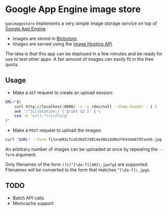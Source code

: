 # Google App Engine image store

`gaeimagestore` implements a very simple image storage service on top of [Google
App Engine][1].

[1]: https://developers.google.com/appengine/

* Images are stored in [Blobstore][2].
* Images are served using the [Image Hosting API][3].

[2]: https://developers.google.com/appengine/docs/go/blobstore/
[3]: https://developers.google.com/appengine/docs/go/images/

The idea is that this app can be deployed in a few minutes and be ready for use
to test other apps. A fair amount of images can easily fit in the free quota.

## Usage

* Make a `GET` request to create an upload session:

```bash
URL="$(
    curl http://localhost:8080/ -s -o /dev/null --dump-header - | \
	awk '/^[Ll]ocation:/ { print $2 }' | \
	sed -e 's/\(.*\)\r/\1/g'
)"
```

* Make a `POST` request to upload the images:

```bash
curl "$URL" --form file=@92cfceb39d57d914ed8b14d0e37643de0797ae56.jpg
```

An arbitrary number of images can be uploaded at once by repeating the `--form`
argument.

Only filenames of the form `(?i)^[\da-f]{40}\.jpe?g$` are supported. Filenames
will be converted to the form that matches `^[\da-f]\.jpg$`.

## TODO

* Batch API calls
* Memcache support
